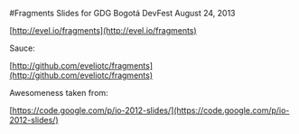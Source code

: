 #Fragments
Slides for GDG Bogotá DevFest August 24, 2013

[http://evel.io/fragments](http://evel.io/fragments)

Sauce:

[http://github.com/eveliotc/fragments](http://github.com/eveliotc/fragments)

Awesomeness taken from:

[https://code.google.com/p/io-2012-slides/](https://code.google.com/p/io-2012-slides/)
